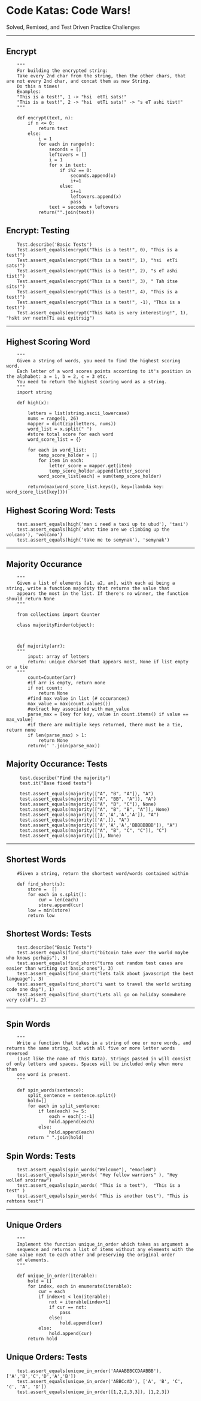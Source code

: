 # Code Katas: Code Wars!
Solved, Remixed, and Test Driven Practice Challenges
_______________________________________________________________________________________________________________________________________
## Encrypt
```Python3
    """
    For building the encrypted string:
    Take every 2nd char from the string, then the other chars, that are not every 2nd char, and concat them as new String.
    Do this n times!
    Examples:
    "This is a test!", 1 -> "hsi  etTi sats!"
    "This is a test!", 2 -> "hsi  etTi sats!" -> "s eT ashi tist!"
    """

    def encrypt(text, n):
        if n <= 0:
            return text
        else:
            i = 1
            for each in range(n):
                seconds = []
                leftovers = []
                i = 1
                for x in text:
                    if i%2 == 0:
                        seconds.append(x)
                        i+=1
                    else:
                        i+=1
                        leftovers.append(x)
                        pass
                text = seconds + leftovers
            return("".join(text))
   ```     
## Encrypt: Testing
```Python3
    Test.describe('Basic Tests')
    Test.assert_equals(encrypt("This is a test!", 0), "This is a test!")
    Test.assert_equals(encrypt("This is a test!", 1), "hsi  etTi sats!")
    Test.assert_equals(encrypt("This is a test!", 2), "s eT ashi tist!")
    Test.assert_equals(encrypt("This is a test!", 3), " Tah itse sits!")
    Test.assert_equals(encrypt("This is a test!", 4), "This is a test!")
    Test.assert_equals(encrypt("This is a test!", -1), "This is a test!")
    Test.assert_equals(encrypt("This kata is very interesting!", 1), "hskt svr neetn!Ti aai eyitrsig")
```
_______________________________________________________________________________________________________________________________________
## Highest Scoring Word
```Python3
    """
    Given a string of words, you need to find the highest scoring word.
    Each letter of a word scores points according to it's position in the alphabet: a = 1, b = 2, c = 3 etc.
    You need to return the highest scoring word as a string.
    """
    import string

    def high(x):

        letters = list(string.ascii_lowercase)
        nums = range(1, 26)
        mapper = dict(zip(letters, nums))
        word_list = x.split(" ")
        #store total score for each word
        word_score_list = {}

        for each in word_list:
            temp_score_holder = []
            for item in each:
                letter_score = mapper.get(item)
                temp_score_holder.append(letter_score)
            word_score_list[each] = sum(temp_score_holder)

        return(max(word_score_list.keys(), key=(lambda key: word_score_list[key])))
```
## Highest Scoring Word: Tests
```Python3
    test.assert_equals(high('man i need a taxi up to ubud'), 'taxi')
    test.assert_equals(high('what time are we climbing up the volcano'), 'volcano')
    test.assert_equals(high('take me to semynak'), 'semynak')
```
_______________________________________________________________________________________________________________________________________
## Majority Occurance 
```Python3
    """
    Given a list of elements [a1, a2, an], with each ai being a string, write a function majority that returns the value that 
    appears the most in the list. If there's no winner, the function should return None
    """

    from collections import Counter

    class majorityFinder(object):



    def majority(arr):
    """ 
        input: array of letters
        return: unique charset that appears most, None if list empty or a tie
    """
        count=Counter(arr)
        #if arr is empty, return none
        if not count:
            return None
        #find max value in list (# occurances)
        max_value = max(count.values()) 
        #extract key associated with max_value
        parse_max = [key for key, value in count.items() if value == max_value]
        #if there are multiple keys returned, there must be a tie, return none
        if len(parse_max) > 1:
            return None
        return(' '.join(parse_max))
```        
 ## Majority Occurance: Tests
 ```Python3
      test.describe("Find the majority")
      test.it("Base fixed tests")

      test.assert_equals(majority(["A", "B", "A"]), "A")
      test.assert_equals(majority(["A", "BB", "A"]), "A")
      test.assert_equals(majority(["A", "B", "C"]), None)
      test.assert_equals(majority(["A", "B", "B", "A"]), None)
      test.assert_equals(majority(['A','A','A','A']), "A")
      test.assert_equals(majority(['A',]), "A")
      test.assert_equals(majority(['A','A','A','BBBBBBBB']), "A")
      test.assert_equals(majority(["A", "B", "C", "C"]), "C")
      test.assert_equals(majority([]), None)
```      
_______________________________________________________________________________________________________________________________________
## Shortest Words
```Python3
    #Given a string, return the shortest word/words contained within

    def find_short(s):
        store =  []
        for each in s.split():
            cur = len(each)
            store.append(cur)
        low = min(store)
        return low
 ```       
## Shortest Words: Tests
```Python3
    test.describe("Basic Tests")
    test.assert_equals(find_short("bitcoin take over the world maybe who knows perhaps"), 3)
    test.assert_equals(find_short("turns out random test cases are easier than writing out basic ones"), 3)
    test.assert_equals(find_short("lets talk about javascript the best language"), 3)
    test.assert_equals(find_short("i want to travel the world writing code one day"), 1)
    test.assert_equals(find_short("Lets all go on holiday somewhere very cold"), 2)
```
    
_______________________________________________________________________________________________________________________________________
## Spin Words
```Python3
    """
    Write a function that takes in a string of one or more words, and returns the same string, but with all five or more letter words reversed 
    (Just like the name of this Kata). Strings passed in will consist of only letters and spaces. Spaces will be included only when more than 
    one word is present.
    """

    def spin_words(sentence):
        split_sentence = sentence.split()
        hold=[]
        for each in split_sentence:
            if len(each) >= 5:
                each = each[::-1]
                hold.append(each)
            else:
                hold.append(each)
        return " ".join(hold)
```       
## Spin Words: Tests
```Python3
    test.assert_equals(spin_words("Welcome"), "emocleW")
    test.assert_equals(spin_words( "Hey fellow warriors" ), "Hey wollef sroirraw") 
    test.assert_equals(spin_words( "This is a test"),  "This is a test" )
    test.assert_equals(spin_words( "This is another test"), "This is rehtona test")
```
_______________________________________________________________________________________________________________________________________  
## Unique Orders
```Python3
    """
    Implement the function unique_in_order which takes as argument a 
    sequence and returns a list of items without any elements with the same value next to each other and preserving the original order 
    of elements.
    """

    def unique_in_order(iterable):
        hold = []
        for index, each in enumerate(iterable):
            cur = each
            if index+1 < len(iterable):
                nxt = iterable[index+1]
                if cur == nxt:
                    pass
                else:
                    hold.append(cur)
            else:
                hold.append(cur)
        return hold
```        
## Unique Orders: Tests
```Python3
    test.assert_equals(unique_in_order('AAAABBBCCDAABBB'), ['A','B','C','D','A','B'])
    test.assert_equals(unique_in_order('ABBCcAD'), ['A', 'B', 'C', 'c', 'A', 'D'])
    test.assert_equals(unique_in_order([1,2,2,3,3]), [1,2,3])
```
